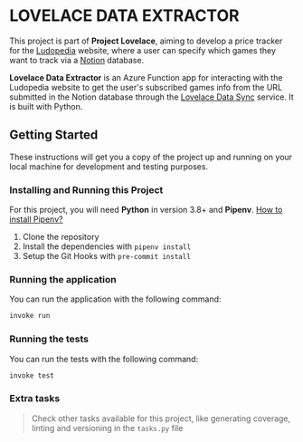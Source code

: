 # LOVELACE DATA EXTRACTOR

This project is part of **Project Lovelace**, aiming to develop a price tracker for the [Ludopedia](https://ludopedia.com.br/) website, where a user can specify which games they want to track via a [Notion](https://www.notion.so) database.

**Lovelace Data Extractor** is an Azure Function app for interacting with the Ludopedia website to get the user's subscribed games info from the URL submitted in the Notion database through the [Lovelace Data Sync](https://github.com/Project-Lovelace-HQ/lovelace-data-sync) service. It is built with Python.

## Getting Started

These instructions will get you a copy of the project up and running on your local machine for development and testing purposes.

### Installing and Running this Project

For this project, you will need **Python** in version 3.8+ and **Pipenv**. [How to install Pipenv?](https://pipenv.pypa.io/en/latest/installation.html)

1. Clone the repository
2. Install the dependencies with `pipenv install`
3. Setup the Git Hooks with `pre-commit install`

### Running the application

You can run the application with the following command:

```sh
invoke run
```

### Running the tests

You can run the tests with the following command:

```sh
invoke test
```

### Extra tasks

> Check other tasks available for this project, like generating coverage, linting and versioning in the `tasks.py` file
